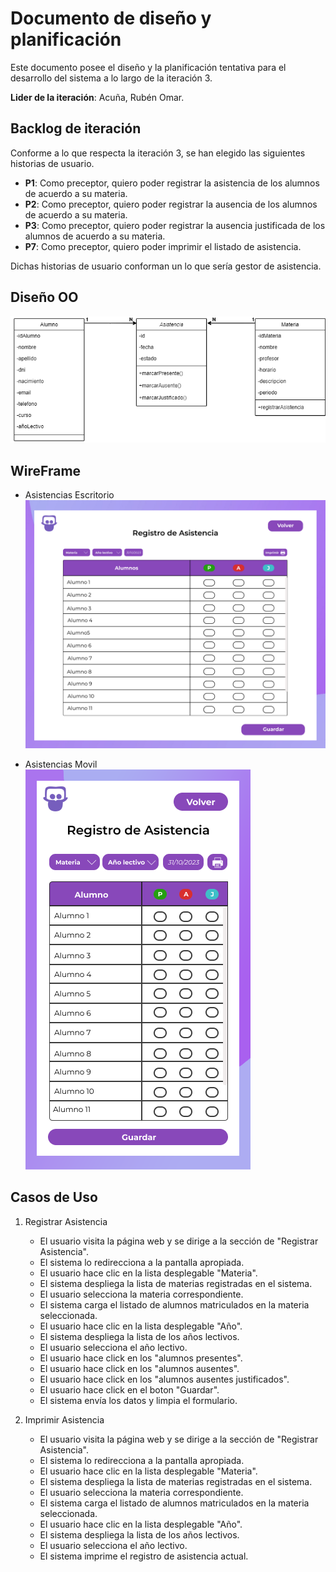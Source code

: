 # Documento de diseño y planificación 
Este documento posee el diseño y la planificación tentativa para el desarrollo del sistema a lo largo de la iteración 3.

**Lider de la iteración**: Acuña, Rubén Omar.

## Backlog de iteración
Conforme a lo que respecta la iteración 3, se han elegido las siguientes historias de usuario.

- **P1**: Como preceptor, quiero poder registrar la asistencia de los alumnos de acuerdo a su materia. <br>
- **P2**: Como preceptor, quiero poder registrar la ausencia de los alumnos de acuerdo a su materia. <br>
- **P3**: Como preceptor, quiero poder registrar la ausencia justificada de los alumnos de acuerdo a su materia. <br>
- **P7**: Como preceptor, quiero poder imprimir el listado de asistencia. <br>

Dichas historias de usuario conforman un lo que sería gestor de asistencia. 


## Diseño OO

![alt text](../../img/CLASE-asistencia.png)


## WireFrame

- Asistencias Escritorio <br>
![alt text](../../img/ASISTENCIA-1.png)

- Asistencias Movil <br>
![alt text](../../img/ASISTENCIA-2.png)


## Casos de Uso

1. Registrar Asistencia
    - El usuario visita la página web y se dirige a la sección de "Registrar Asistencia".
    - El sistema lo redirecciona a la pantalla apropiada.
    - El usuario hace clic en la lista desplegable "Materia". 
    - El sistema despliega la lista de materias registradas en el sistema.
    - El usuario selecciona la materia correspondiente.
    - El sistema carga el listado de alumnos matriculados en la materia seleccionada.
    - El usuario hace clic en la lista desplegable "Año". 
    - El sistema despliega la lista de los años lectivos.
    - El usuario selecciona el año lectivo.
    - El usuario hace click en los "alumnos presentes".
    - El usuario hace click en los "alumnos ausentes".
    - El usuario hace click en los "alumnos ausentes justificados".
    - El usuario hace click en el boton "Guardar".
    - El sistema envía los datos y limpia el formulario.
  
2. Imprimir Asistencia
    - El usuario visita la página web y se dirige a la sección de "Registrar Asistencia".
    - El sistema lo redirecciona a la pantalla apropiada.
    - El usuario hace clic en la lista desplegable "Materia". 
    - El sistema despliega la lista de materias registradas en el sistema.
    - El usuario selecciona la materia correspondiente.
    - El sistema carga el listado de alumnos matriculados en la materia seleccionada.
    - El usuario hace clic en la lista desplegable "Año". 
    - El sistema despliega la lista de los años lectivos.
    - El usuario selecciona el año lectivo.
    - El sistema imprime el registro de asistencia actual.



